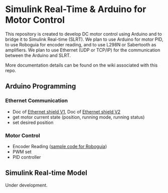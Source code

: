 # Simulink Real-Time & Arduino for Motor ControlThis repository is created to develop DC motor control using Arduino and to bridge it to Simulink Real-time (SLRT). We plan to use Arduino for motor PID, to use Roboguia for encoder reading, and to use L298N or Sabertooth as amplifiers. We plan to use Ethernet (UDP or TCP/IP) for the communication between the Arduino and SLRT.More documentation details can be found on the wiki associated with this repo.## Arduino Programming### Ethernet Communication* Doc of [Ethernet shield V1](https://www.arduino.cc/en/Main/ArduinoEthernetShieldV1), Doc of [Ethernet shield V2](https://www.arduino.cc/en/Guide/ArduinoEthernetShield) * get motor current state (position, running mode, running status)* set desired position### Motor Control* Encoder Reading ([sample code for Roboguia](https://www.robogaia.com/3-axis-encoder-conter-arduino-shield.html))* PWM set* PID controller## Simulink Real-time ModelUnder development.